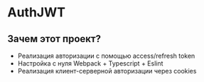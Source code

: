 # AuthJWT

## Зачем этот проект?

- Реализация авторизации с помощью access/refresh token
- Настройка с нуля Webpack + Typescript + Eslint
- Реализация клиент-серверной авторизации через cookies
